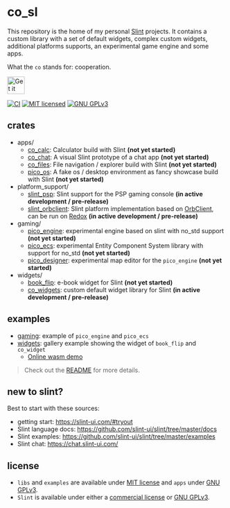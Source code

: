 # co_sl

This repository is the home of my personal [Slint](https://slint-ui.com/) projects. It contains a custom library with a set of default widgets, complex custom widgets, additional platforms supports, an experimental game engine and some apps.

What the `co` stands for: cooperation.

<a href="https://codeberg.org/flovansl/co_sl">
    <img alt="Get it on Codeberg" src="https://get-it-on.codeberg.org/get-it-on-blue-on-white.png" height="40">
</a>

[![CI](https://ci.codeberg.org/api/badges/flovansl/co_sl/status.svg?branch=main)](https://ci.codeberg.org/flovansl/co_sl)
[![MIT licensed](https://img.shields.io/badge/license-MIT-blue.svg)](./LICENSE-MIT)
[![GNU GPLv3](https://img.shields.io/badge/license-GPLv3-green.svg)](.LICENSE-GPL3)

## crates

* apps/
    * [co_calc](apps/co_calc/): Calculator build with Slint **(not yet started)**
    * [co_chat](apps/co_chat/): A visual Slint prototype of a chat app **(not yet started)**
    * [co_files](apps/co_files/): File navigation / explorer build with Slint **(not yet started)**
    * [pico_os](apps/pico_os/): A fake os / desktop environment as fancy showcase build with Slint **(not yet started)**
* platform_support/
    * [slint_psp](platform_support/slint_psp/): Slint support for the PSP gaming console **(in active development / pre-release)**
    * [slint_orbclient](platform_support/slint_orbclient/): Slint platform implementation based on [OrbClient](https://gitlab.redox-os.org/redox-os/orbclient), can be run on [Redox](https://redox-os.org/) **(in active development / pre-release)**
* gaming/
    * [pico_engine](gaming/pico_engine/): experimental engine based on slint with no_std support **(not yet started)**
    * [pico_ecs](gaming/pico_ecs/): experimental Entity Component System library with support for no_std **(not yet started)**
    * [pico_designer](gaming/pico_designer/): experimental map editor for the `pico_engine` **(not yet started)**
* widgets/
    * [book_flip](widgets/book_flip/): e-book widget for Slint **(not yet started)**
    * [co_widgets](widgets/co_widgets/): custom default widget library for Slint **(in active development / pre-release)**

## examples

* [gaming](examples/gaming/): example of `pico_engine` and `pico_ecs`
* [widgets](examples/widgets/): gallery example showing the widget of `book_flip` and `co_widget`
    * [Online wasm demo](https://flovansl.codeberg.page/snapshots/widgets/)

> Check out the [README](examples/README.md) for more details.

## new to slint?

Best to start with these sources:

* getting start: https://slint-ui.com/#tryout
* Slint language docs: https://github.com/slint-ui/slint/tree/master/docs
* Slint examples: https://github.com/slint-ui/slint/tree/master/examples
* Slint chat: https://chat.slint-ui.com/

## license

* `libs` and `examples` are available under [MIT license](LICENSE-MIT) and `apps` under [GNU GPLv3](LICENSE-GPL3).
 * `Slint` is available under either a [commercial license](https://github.com/slint-ui/slint/blob/master/LICENSES/LicenseRef-Slint-commercial.md)
or [GNU GPLv3](https://github.com/slint-ui/slint/blob/master/LICENSES/GPL-3.0-only.txt).
